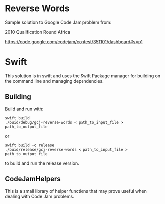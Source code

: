 # Reverse Words

Sample solution to Google Code Jam problem from:

2010 Qualification Round Africa

https://code.google.com/codejam/contest/351101/dashboard#s=p1

# Swift

This solution is in swift and uses the Swift Package manager for building on the command line and managing dependencies.

## Building

Build and run with:

    swift build
    ./buid/debug/gcj-reverse-words < path_to_input_file > path_to_output_file
    
or 

    swift build -c release
    ./buid/release/gcj-reverse-words < path_to_input_file > path_to_output_file
    
to build and run the release version.

## CodeJamHelpers

This is a small library of helper functions that may prove useful when dealing with Code Jam problems.

